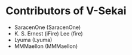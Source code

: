 # Contributors of V-Sekai

* SaracenOne (SaracenOne)
* K. S. Ernest (iFire) Lee (fire)
* Lyuma (Lyuma)
* MMMaellon (MMMaellon)